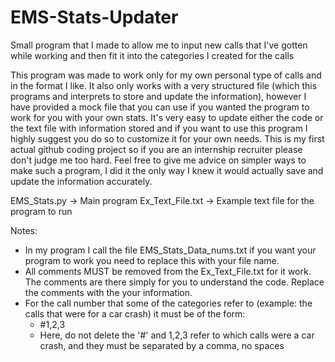 # EMS-Stats-Updater
Small program that I made to allow me to input new calls that I've gotten while working and then fit it into the categories I created for the calls

This program was made to work only for my own personal type of calls and in the format I like. It also only works with a very structured file (which this programs and interprets to store and update the information), however I have provided a mock file that you can use if you wanted the program to work for you with your own stats. It's very easy to update either the code or the text file with information stored and if you want to use this program I highly suggest you do so to customize it for your own needs. This is my first actual github coding project so if you are an internship recruiter please don't judge me too hard. Feel free to give me advice on simpler ways to make such a program, I did it the only way I knew it would actually save and update the information accurately. 

EMS_Stats.py -> Main program
Ex_Text_File.txt -> Example text file for the program to run

Notes: 
- In my program I call the file EMS_Stats_Data_nums.txt if you want your program to work you need to replace this with your file name.
- All comments MUST be removed from the Ex_Text_File.txt for it work. The comments are there simply for you to understand the code. Replace the comments with the your information. 
- For the call number that some of the categories refer to (example: the calls that were for a car crash) it must be of the form: 
    - #1,2,3
    - Here, do not delete the '#' and 1,2,3 refer to which calls were a car crash, and they must be separated by a comma, no spaces
